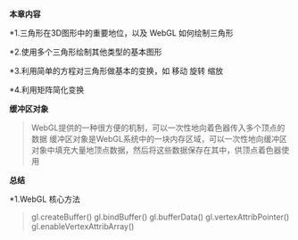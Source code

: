 **本章内容**

*1.三角形在3D图形中的重要地位，以及 WebGL 如何绘制三角形

*2.使用多个三角形绘制其他类型的基本图形

*3.利用简单的方程对三角形做基本的变换，如 移动 旋转 缩放

*4.利用矩阵简化变换

**缓冲区对象**
>WebGL提供的一种很方便的机制，可以一次性地向着色器传入多个顶点的数据
>缓冲区对象是WebGL系统中的一块内存区域，可以一次性地向缓冲区对象中填充大量地顶点数据，然后将这些数据保存在其中，供顶点着色器使用



**总结**

*1.WebGL 核心方法
>gl.createBuffer()
>gl.bindBuffer()
>gl.bufferData()
>gl.vertexAttribPointer()
>gl.enableVertexAttribArray()
